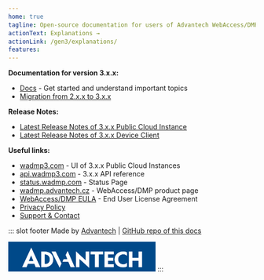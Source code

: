 ```yaml
---
home: true
tagline: Open-source documentation for users of Advantech WebAccess/DMP software
actionText: Explanations →
actionLink: /gen3/explanations/
features:
---
```


**Documentation for version 3.x.x:**

- [Docs](/gen3/docs/) - Get started and understand important topics
- [Migration from 2.x.x to 3.x.x](/gen3/explanations/Migration%20from%202.x.x%20to%203.x.x%20instance/)

**Release Notes:**

- [Latest Release Notes of 3.x.x Public Cloud Instance](/gen3/release-notes/)
- [Latest Release Notes of 3.x.x Device Client](/gen3/client/)

**Useful links:**

- [wadmp3.com](https://wadmp3.com) - UI of 3.x.x Public Cloud Instances
- [api.wadmp3.com](https://api.wadmp3.com) - 3.x.x API reference
- [status.wadmp.com](https://status.wadmp.com) - Status Page
- [wadmp.advantech.cz](https://wadmp.advantech.cz) - WebAccess/DMP product page
- [WebAccess/DMP EULA](/eula.html) - End User License Agreement
- [Privacy Policy](/privacy-policy.html)
- [Support & Contact](/contact/)

::: slot footer
Made by [Advantech](https://icr.advantech.cz) | [GitHub repo of this docs](https://github.com/wadmp/wadmp.github.io)

<img src="./advantech.png" width="300">
:::
